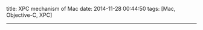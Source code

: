 title: XPC mechanism of Mac
date: 2014-11-28 00:44:50
tags: [Mac, Objective-C, XPC]

---

## 

<!--more-->
